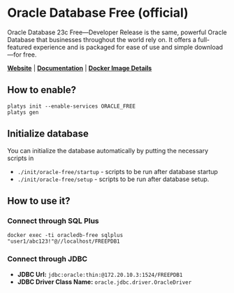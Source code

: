# Oracle Database Free (official)

Oracle Database 23c Free—Developer Release is the same, powerful Oracle Database that businesses throughout the world rely on. It offers a full-featured experience and is packaged for ease of use and simple download—for free.

**[Website](https://www.oracle.com/database/free/)** | **[Documentation](https://www.oracle.com/database/free/get-started/)** | **[Docker Image Details](https://container-registry.oracle.com/ords/f?p=113:4:115567976113134:::4:P4_REPOSITORY,AI_REPOSITORY,AI_REPOSITORY_NAME,P4_REPOSITORY_NAME,P4_EULA_ID,P4_BUSINESS_AREA_ID:1863,1863,Oracle%20Database%20Free,Oracle%20Database%20Free,1,0&cs=3MHjs2CbU7Z2xE5zjfryFwJMO-0oce2_nARX2Z8Z4Dgj0xnkJrda2U2qYAfcWRGCAZZdE5Al5ElcN0V30HCpA5A)**

## How to enable?

```
platys init --enable-services ORACLE_FREE
platys gen
```

## Initialize database

You can initialize the database automatically by putting the necessary scripts in 

 * `./init/oracle-free/startup` - scripts to be run after database startup
 * `./init/oracle-free/setup` - scripts to be run after database setup.

## How to use it?

### Connect through SQL Plus

```
docker exec -ti oracledb-free sqlplus "user1/abc123!"@//localhost/FREEPDB1
```

### Connect through JDBC

* **JDBC Url:**  	`jdbc:oracle:thin:@172.20.10.3:1524/FREEPDB1`
* **JDBC Driver Class Name:** 	`oracle.jdbc.driver.OracleDriver`
